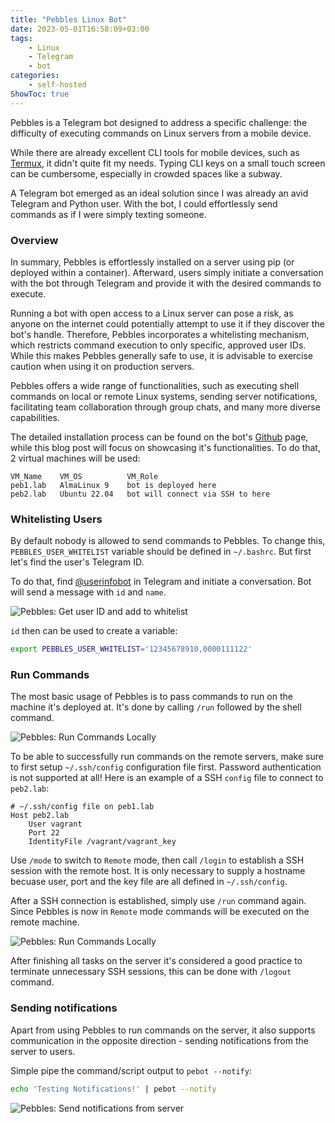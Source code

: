 ```yaml
---
title: "Pebbles Linux Bot"
date: 2023-05-01T16:58:09+03:00
tags:
    - Linux
    - Telegram
    - bot
categories:
    - self-hosted
ShowToc: true
---
```


Pebbles is a Telegram bot designed to address a specific challenge: 
the difficulty of executing commands on Linux servers from a mobile device.  

While there are already excellent CLI tools for mobile devices, 
such as [Termux](https://termux.dev/en/), it didn't quite fit my needs. 
Typing CLI keys on a small touch screen can be cumbersome, 
especially in crowded spaces like a subway.  

A Telegram bot emerged as an ideal solution since I was already an avid 
Telegram and Python user. With the bot, I could effortlessly send commands 
as if I were simply texting someone.  


### Overview
In summary, Pebbles is effortlessly installed on a server using pip (or deployed 
within a container). Afterward, users simply initiate a conversation with the bot 
through Telegram and provide it with the desired commands to execute.  

Running a bot with open access to a Linux server can pose a risk, as anyone on 
the internet could potentially attempt to use it if they discover the bot's handle. 
Therefore, Pebbles incorporates a whitelisting mechanism, which restricts command 
execution to only specific, approved user IDs. While this makes Pebbles generally 
safe to use, it is advisable to exercise caution when using it on production servers.  

Pebbles offers a wide range of functionalities, such as executing shell commands on 
local or remote Linux systems, sending server notifications, facilitating team 
collaboration through group chats, and many more diverse capabilities.  

The detailed installation process can be found on the bot's 
[Github](https://github.com/Lab-Brat/pebbles_bot) page, while this blog post will 
focus on showcasing it's functionalities. To do that, 2 virtual machines will be 
used:
```
VM_Name    VM_OS          VM_Role
peb1.lab   AlmaLinux 9    bot is deployed here
peb2.lab   Ubuntu 22.04   bot will connect via SSH to here 
```

### Whitelisting Users
By default nobody is allowed to send commands to Pebbles. To change this, 
`PEBBLES_USER_WHITELIST` variable should be defined in `~/.bashrc`. But first 
let's find the user's Telegram ID.  

To do that, find [@userinfobot](https://github.com/nadam/userinfobot) in Telegram 
and initiate a conversation. Bot will send a message with `id` and `name`.  

![Pebbles: Get user ID and add to whitelist](/img/lb_pebbles_uinfo.png)

`id` then can be used to create a variable:
```bash
export PEBBLES_USER_WHITELIST='12345678910,0000111122'
```


### Run Commands
The most basic usage of Pebbles is to pass commands to run on the machine it's 
deployed at. It's done by calling `/run` followed by the shell command.

![Pebbles: Run Commands Locally](/img/lb_pebbles_runloc.png)


To be able to successfully run commands on the remote servers, make sure to 
first setup `~/.ssh/config` configuration file first. 
Password authentication is not supported at all! 
Here is an example of a SSH `config` file to connect to `peb2.lab`:
```
# ~/.ssh/config file on peb1.lab
Host peb2.lab
	User vagrant
	Port 22
	IdentityFile /vagrant/vagrant_key
```

Use `/mode` to switch to `Remote` mode, then call `/login` to establish a 
SSH session with the remote host. It is only necessary to supply a hostname 
becuase user, port and the key file are all defined in `~/.ssh/config`.  

After a SSH connection is established, simply use `/run` command again. Since 
Pebbles is now in `Remote` mode commands will be executed on the remote machine. 

![Pebbles: Run Commands Locally](/img/lb_pebbles_runrem.png)

After finishing all tasks on the server it's considered a good practice to 
terminate unnecessary SSH sessions, this can be done with `/logout` command.


### Sending notifications
Apart from using Pebbles to run commands on the server, it also supports 
communication in the opposite direction - sending notifications from the 
server to users.  

Simple pipe the command/script output to `pebot --notify`:
```bash
echo 'Testing Notifications!' | pebot --notify
```

![Pebbles: Send notifications from server](/img/lb_pebbles_notify.png)


